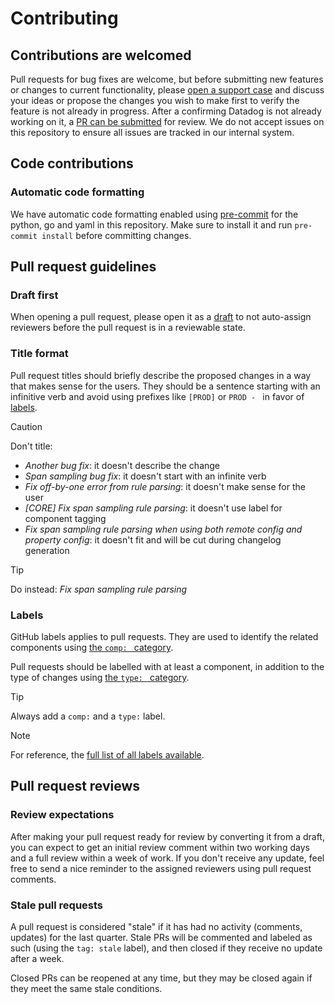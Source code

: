 # Contributing

## Contributions are welcomed

Pull requests for bug fixes are welcome, but before submitting new features or changes to current
functionality, please [open a support case](https://help.datadoghq.com/hc/en-us/requests/new)
and discuss your ideas or propose the changes you wish to make first to verify the feature is not already in progress. After a confirming Datadog is not already working on it, a [PR can be
submitted](#pull-request-guidelines) for review. We do not accept issues on this repository to ensure all issues are tracked in our internal system.

## Code contributions

### Automatic code formatting

We have automatic code formatting enabled using [pre-commit](https://pre-commit.com/#install) for the python, go and yaml in this repository. Make sure to install it and run `pre-commit install` before committing changes.

## Pull request guidelines

### Draft first

When opening a pull request, please open it as a [draft](https://github.blog/2019-02-14-introducing-draft-pull-requests/) to not auto-assign reviewers before the pull request is in a reviewable state.

### Title format

Pull request titles should briefly describe the proposed changes in a way that makes sense for the users.
They should be a sentence starting with an infinitive verb and avoid using prefixes like `[PROD]` or `PROD - ` in favor of [labels](#labels).

>[!CAUTION]
> Don't title:
> * _Another bug fix_: it doesn't describe the change
> * _Span sampling bug fix_: it doesn't start with an infinite verb
> * _Fix off-by-one error from rule parsing_: it doesn't make sense for the user
> * _[CORE] Fix span sampling rule parsing_: it doesn't use label for component tagging
> * _Fix span sampling rule parsing when using both remote config and property config_: it doesn't fit and will be cut during changelog generation

>[!TIP]
> Do instead: _Fix span sampling rule parsing_

### Labels

GitHub labels applies to pull requests.
They are used to identify the related components using [the `comp: ` category](https://github.com/DataDog/azure-log-forwarding-orchestration/labels?q=comp%3A).

Pull requests should be labelled with at least a component, in addition to the type of changes using [the `type: ` category](https://github.com/DataDog/azure-log-forwarding-orchestration/labels?q=type).

>[!TIP]
> Always add a `comp:` and a `type:` label.

>[!NOTE]
> For reference, the [full list of all labels available](https://github.com/DataDog/dd-trace-java/labels).

## Pull request reviews

### Review expectations

After making your pull request ready for review by converting it from a draft, you can expect to get an initial review comment within two working days and a full review within a week of work.
If you don't receive any update, feel free to send a nice reminder to the assigned reviewers using pull request comments.

### Stale pull requests

A pull request is considered "stale" if it has had no activity (comments, updates) for the last quarter.
Stale PRs will be commented and labeled as such (using the `tag: stale` label), and then closed if they receive no update after a week.

Closed PRs can be reopened at any time, but they may be closed again if they meet the same stale conditions.
